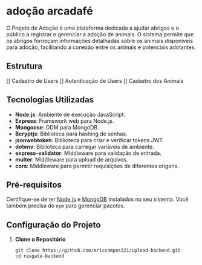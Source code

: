 # adoção arcadafé

O Projeto de Adoção é uma plataforma dedicada a ajudar abrigos e o público a registrar e gerenciar a adoção de animais. O sistema permite que os abrigos forneçam informações detalhadas sobre os animais disponíveis para adoção, facilitando a conexão entre os animais e potenciais adotantes.

## Estrutura
[] Cadastro de Users
[] Autenticação de Users
[] Cadastro dos Animais

## Tecnologias Utilizadas

- **Node.js**: Ambiente de execução JavaScript.
- **Express**: Framework web para Node.js.
- **Mongoose**: ODM para MongoDB.
- **Bcryptjs**: Biblioteca para hashing de senhas.
- **jsonwebtoken**: Biblioteca para criar e verificar tokens JWT.
- **dotenv**: Biblioteca para carregar variáveis de ambiente.
- **express-validator**: Middleware para validação de entrada.
- **multer**: Middleware para upload de arquivos.
- **cors**: Middleware para permitir requisições de diferentes origens.

## Pré-requisitos

Certifique-se de ter [Node.js](https://nodejs.org/) e [MongoDB](https://www.mongodb.com/try/download/community) instalados no seu sistema. Você também precisa do `npm` para gerenciar pacotes.

## Configuração do Projeto

1. **Clone o Repositório**

   ```bash
   git clone https://github.com/ericcampos321/upload-backend.git
   cd resgate-backend
